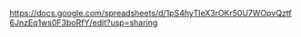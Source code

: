 https://docs.google.com/spreadsheets/d/1pS4hyTIeX3rOKr50U7WOpvQztf6JnzEq1ws0F3boRfY/edit?usp=sharing
